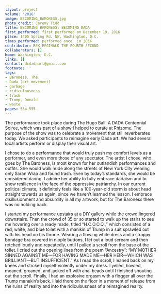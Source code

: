 ```yaml
---
layout: project
volume: '2016'
image: BECOMING_BARONESS.jpg
photo_credit: Jeremy Tidd
title: BECOMING BARONESS; BECOMING DADA
first_performed: first performed on December 19, 2016
place: 1405 Spring Rd. NW, Washington, D.C.
times_performed: performed once  in 2016
contributor: REX REGINALD THE FOURTH SECOND
collaborators: []
home: Washington, D.C.
links: []
contact: dcdadaart@gmail.com
footnote: ''
tags:
- Baroness, The
- Dada (art movement)
- garbage
- ridiculousness
- trash
- Trump, Donald
- waste
pages: 554-555
---
```


The performance took place during The Hugo Ball: A DADA Centennial Soiree, which was part of a show I helped to curate at Rhizome. The purpose of the show was to celebrate a movement that still reverberates today. We asked participants to reimagine early Dada art. We had several local artists perform or display their visual art.

I chose to do a performance that would truly push my comfort levels as a performer, and even more those of any spectator. The artist I chose, who goes by The Baroness, is most known for her outlandish performances and outfits. She would walk nude along the streets of New York City wearing only Saran Wrap and found trash. Even by today’s standards, she would be considered daring. I admire her ability to fully embrace dadaism and to show resilience in the face of the oppressive patriarchy. In our current political climate, it definitely feels like a 100-year-old storm is about head straight towards us again, since we haven’t learned the lesson. I embrace disillusionment and absurdity in all my artwork, but for The Baroness there was no holding back.

I started my performance upstairs at a DIY gallery while the crowd lingered downstairs. Then the crowd of 35 or so started to walk up the stairs to see me hovering over a ready made, titled “H.C.O.O.Q.,” which consisted of a red, white, and blue toilet with a manikin of Trump in a suit sprawled out with his head on his throne. Wearing a flowing white dress and a strappy bondage bra covered in nipple buttons, I let out a loud scream and then retched loudly and repeatedly, until I pulled a scroll from the base of the toilet. I cried out the opening lines from the poem “Ancestry”: “MY MOTHER SINNED AGAINST ME—FOR HAVING MADE ME—HER HEIR—WHICH WAS BRILLIANT—BUT INSUFFICIENT.” As I read the scroll, I leaned back on my knees and stroked myself violently under my dress. I yelled, howled, moaned, groaned, and jacked off with anal beads until I finished shouting out the scroll. Finally, I had an explosive orgasm with a flogger all over the Trump manakin’s back. I laid there on the floor in a moment of release from the ruins of reality and into the ridiculousness of a reimagined reality.
